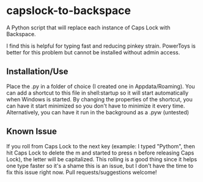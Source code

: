 # capslock-to-backspace
A Python script that will replace each instance of Caps Lock with Backspace.

I find this is helpful for typing fast and reducing pinkey strain. PowerToys is better for this problem but cannot be installed without admin access.

## Installation/Use
Place the .py in a folder of choice (I created one in Appdata/Roaming). You can add a shortcut to this file in shell:startup so it will start automatically when Windows is started. By changing the properties of the shortcut, you can have it start minimized so you don't have to minimize it every time. Alternatively, you can have it run in the background as a .pyw (untested)

## Known Issue
If you roll from Caps Lock to the next key (example: I typed "Pythom", then hit Caps Lock to delete the m and started to press n before releasing Caps Lock), the letter will be capitalized. This rolling is a good thing since it helps one type faster so it's a shame this is an issue, but I don't have the time to fix this issue right now. Pull requests/suggestions welcome!
